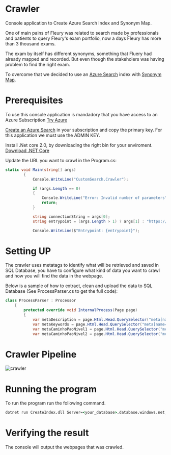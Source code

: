# Crawler

Console application to Create Azure Search Index and Synonym Map.

One of main pains of Fleury was related to search made by professionals and patients to query Fleury's exam portfolio, now a days Fleury has more than 3 thousand exams.

The exam by itself has different synonyms, something that Fluery had already mapped and recorded. But even though the stakeholers was having problem to find the right exam.

To overcome that we decided to use an [Azure Search](https://azure.microsoft.com/en-us/services/search/) index with [Synonym Map](https://azure.microsoft.com/en-us/blog/azure-search-synonyms-public-preview/).

# Prerequisites
To use this console application is mandadory that you have access to an Azure Subscription [Try Azure](https://azure.microsoft.com/en-us/free/)

[Create an Azure Search](https://docs.microsoft.com/en-us/azure/search/search-create-service-portal) in your subscription and copy the primary key. For this application we must use the ADMIN KEY.

Install .Net core 2.0, by downloading the right bin for your enviroment.
[Download .NET Core](https://www.microsoft.com/net/download/core)

Update the URL you want to crawl in the Program.cs:

```c#
static void Main(string[] args)
        {
            Console.WriteLine("CustomSearch.Crawler");

            if (args.Length == 0)
            {
                Console.WriteLine("Error: Invalid number of parameters");
                return;
            }

            string connectionString = args[0];
            string entrypoint = (args.Length > 1) ? args[1] : "https://banco.bradesco/html/classic/index.shtm";

            Console.WriteLine($"Entrypoint: {entrypoint}");
```
# Setting UP
The crawler uses metatags to identify what will be retrieved and saved in SQL Database, you have to configure what kind of data you want to crawl and how you will find the data in the webpage.

Below is a sample of how to extract, clean and upload the data to SQL Database (See ProcessParser.cs to get the full code): 

```c#
class ProcessParser : Processor
    {
        protected override void InternalProcess(Page page)
        {
            var metaDescription = page.Html.Head.QuerySelector("meta[name='description']") as IHtmlMetaElement;
            var metaKeywords = page.Html.Head.QuerySelector("meta[name='keywords']") as IHtmlMetaElement;
            var metaCaminhoPaoNivel1 = page.Html.Head.QuerySelector("meta[name='caminhopaonivel1']") as IHtmlMetaElement;
            var metaCaminhoPaoNivel2 = page.Html.Head.QuerySelector("meta[name='caminhopaonivel2']") as IHtmlMetaElement;

```
# Crawler Pipeline

![crawler](https://github.com/DXBrazil/BradescoCustomSearch/blob/master/imgs/crawler.png)


# Running the program

To run the program run the following command.

```cmd
dotnet run CreateIndex.dll Server=<your_database>.database.windows.net;Database=<your_db>;uid=<user_id>;password=<password>
```

# Verifying the result

The console will output the webpages that was crawled.
